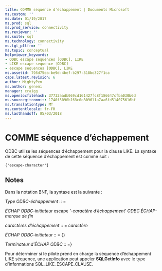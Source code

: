 ```yaml
---
title: COMME séquence d’échappement | Documents Microsoft
ms.custom: ''
ms.date: 01/19/2017
ms.prod: sql
ms.prod_service: connectivity
ms.reviewer: ''
ms.suite: sql
ms.technology: connectivity
ms.tgt_pltfrm: ''
ms.topic: conceptual
helpviewer_keywords:
- ODBC escape sequences [ODBC], LIKE
- LIKE escape sequence [ODBC]
- escape sequences [ODBC], LIKE
ms.assetid: 798d75ea-be9d-4bef-b297-318bc327f1ca
caps.latest.revision: 6
author: MightyPen
ms.author: genemi
manager: craigg
ms.openlocfilehash: 37733aadb069cd161427fc8f186647cfba030b6d
ms.sourcegitcommit: 1740f3090b168c0e809611a7aa6fd514075616bf
ms.translationtype: MT
ms.contentlocale: fr-FR
ms.lasthandoff: 05/03/2018
---
```

# <a name="like-escape-sequence"></a>COMME séquence d’échappement
ODBC utilise les séquences d’échappement pour la clause LIKE. La syntaxe de cette séquence d’échappement est comme suit :  
  
```  
{'escape-character'}  
```  
  
## <a name="remarks"></a>Notes  
 Dans la notation BNF, la syntaxe est la suivante :  
  
 *Type ODBC-échappement* :: =  
  
 *ÉCHAP ODBC-initiateur* escape '*-caractère d’échappement*' *ODBC ÉCHAP-marque de fin*  
  
 *caractères d’échappement* :: = *caractère*  
  
 *ÉCHAP ODBC-initiateur* :: = {}  
  
 *Terminateur d’ÉCHAP ODBC* :: =}  
  
 Pour déterminer si le pilote prend en charge la séquence d’échappement LIKE séquence, une application peut appeler **SQLGetInfo** avec le type d’informations SQL_LIKE_ESCAPE_CLAUSE.
